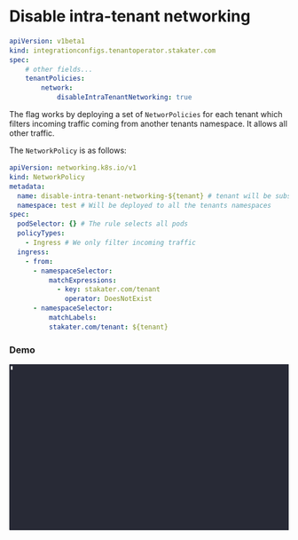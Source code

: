 # Disable intra-tenant networking

```yaml title="Integration Configuration"
apiVersion: v1beta1
kind: integrationconfigs.tenantoperator.stakater.com
spec:
    # other fields...
    tenantPolicies:
        network:
            disableIntraTenantNetworking: true
```

The flag works by deploying a set of `NetworPolicies` for each tenant which filters incoming traffic coming from another tenants namespace. It allows all other traffic.

The `NetworkPolicy` is as follows:

```yaml
apiVersion: networking.k8s.io/v1
kind: NetworkPolicy
metadata:
  name: disable-intra-tenant-networking-${tenant} # tenant will be substituted for the tenant-name
  namespace: test # Will be deployed to all the tenants namespaces
spec:
  podSelector: {} # The rule selects all pods
  policyTypes:
    - Ingress # We only filter incoming traffic
  ingress:
    - from:
      - namespaceSelector:
          matchExpressions:
            - key: stakater.com/tenant
              operator: DoesNotExist
      - namespaceSelector:
          matchLabels:
          stakater.com/tenant: ${tenant}
```

### Demo

![Disable intra-tenant networking demo](../../../images/disableIntraTenantNetworkingDemo.gif)
